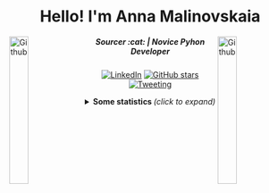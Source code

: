 <h1 align="center">Hello! I'm Anna Malinovskaia</h1>
<a href="url"><img align="left" alt="Github" src="https://octodex.github.com/images/pythocat.png"
                                                  width="26%"/></a>
                                                  
<!-- Any image aligned to the right. Beware the width
<img width="25%" align="right" alt="Github" src="https://octodex.github.com/images/collabocats.jpg" />
-->
<a href="url"><img align="right" alt="Github" src="https://octodex.github.com/images/collabocats.jpg"
                                                  width="26%"/></a>   
                                                  
<h5 align="center">Sourcer :cat: | Novice Pyhon Developer</h5>

<p align="center">
<a align="center" href="https://www.linkedin.com/in/anmalinovskaja/"><img align="center" alt="LinkedIn"
                                                                                   src="https://img.shields.io/badge/-LinkedIn-222222?style=flatsquare&logo=Linkedin&logoColor=white&link=https://www.linkedin.com/in/anmalinovskaja/"></a>
<a align="center" href="https://GitHub.com/Naereen/StrapDown.js/stargazers/"><img align="center" alt="GitHub stars"
                                                                                   src="https://img.shields.io/github/stars/Naereen/StrapDown.js.svg?style=social&label=Star&maxAge=2592000"></a>
<a align="center" href="https://twitter.com/tacitcoast"><img align="center" alt="Tweeting"
                                                                                   src="https://img.shields.io/twitter/url/http/shields.io.svg?style=social"></a>
</p>


<details align="center">
  <summary> <b> Some statistics </b> <i>(click to expand)</i> </summary>

<br><br>
[![Anurag's github stats](https://github-readme-stats.vercel.app/api?username=tacitcoast&theme=blue-green)](https://github.com/tacitcoast/github-readme-stats)
<br><br>

   </div>
</details>
